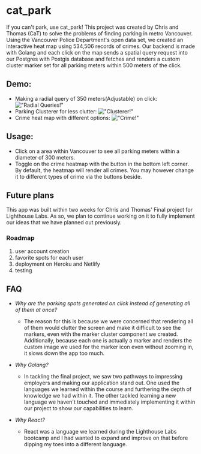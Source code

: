 # cat_park

If you can't park, use cat_park! This project was created by Chris and Thomas (CaT) to solve the problems of finding parking in metro Vancouver.         Using the Vancouver Police Department's open data set, we created an
        interactive heat map using 534,506 records of crimes. Our backend is
        made with Golang and each click on the map sends a spatial query request
        into our Postgres with Postgis database and fetches and renders a custom
        cluster marker set for all parking meters within 500 meters of the
        click.

## Demo:

- Making a radial query of 350 meters(Adjustable) on click:
  !["Radial Queries!"](https://github.com/ChrisnNg/cat_park/blob/master/client/public/gifs/RadialQuery.gif?raw=true)
- Parking Clusterer for less clutter:
  !["Clusterer!"](https://github.com/ChrisnNg/cat_park/blob/master/client/public/gifs/ParkingClusterer.gif?raw=true)
- Crime heat map with different options:
  !["Crime!"](https://github.com/ChrisnNg/cat_park/blob/master/client/public/gifs/CrimeHeatMap.gif?raw=true)

## Usage:

- Click on a area within Vancouver to see all parking meters within a diameter of 300 meters.
- Toggle on the crime heatmap with the button in the bottom left corner. By default, the heatmap will render all crimes. You may however change it to different types of crime via the buttons beside.

## Future plans

This app was built within two weeks for Chris and Thomas' Final project for Lighthouse Labs. As so, we plan to continue working on it to fully implement our ideas that we have planned out previously.

### Roadmap

1. user account creation
2. favorite spots for each user
3. deployment on Heroku and Netlify
4. testing

## FAQ

- <em> Why are the parking spots generated on click instead of generating all of them at once? </em>

  - The reason for this is because we were concerned that rendering all of them would clutter the screen and make it difficult to see the markers, even with the marker cluster component we created. Additionally, because each one is actually a marker and renders the custom image we used for the marker icon even without zooming in, it slows down the app too much.

- <em> Why Golang? </em>

  - In tackling the final project, we saw two pathways to impressing employers and making our application stand out. One used the languages we learned within the course and furthering the depth of knowledge we had within it. The other tackled learning a new language we haven't touched and immediately implementing it within our project to show our capabilities to learn.

- <em> Why React? </em>

  - React was a language we learned during the Lighthouse Labs bootcamp and I had wanted to expand and improve on that before dipping my toes into a different language.

